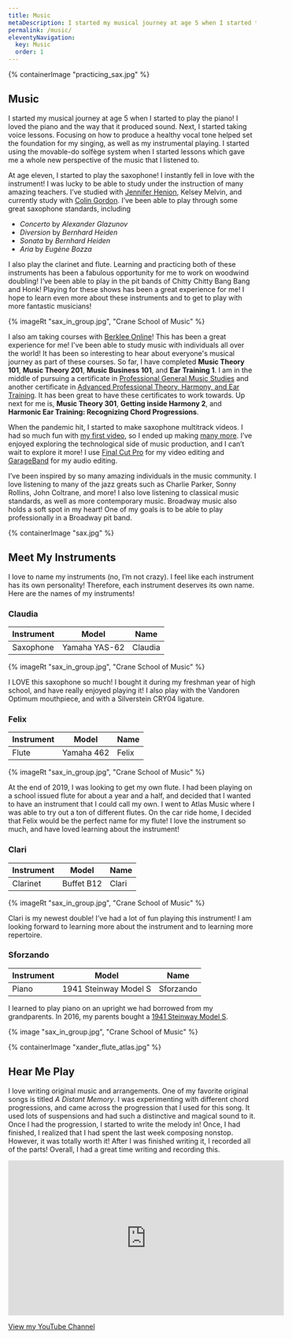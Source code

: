 ```yaml
---
title: Music
metaDescription: I started my musical journey at age 5 when I started to play the piano! I play piano, saxophone, clarinet, and flute, and sing.
permalink: /music/
eleventyNavigation:
  key: Music
  order: 1
---
```


<section class="section">
    {% containerImage "practicing_sax.jpg" %}
    <article class="content">

## Music

I started my musical journey at age 5 when I started to play the piano! I loved the piano and the way that it produced sound. Next, I started taking voice lessons. Focusing on how to produce a healthy vocal tone helped set the foundation for my singing, as well as my instrumental playing. I started using the movable-do solfège system when I started lessons which gave me a whole new perspective of the music that I listened to. 

At age eleven, I started to play the saxophone! I instantly fell in love with the instrument! I was lucky to be able to study under the instruction of many amazing teachers. I’ve studied with [Jennifer Henion](https://www.ithaca.edu/staff/jhenion), Kelsey Melvin, and currently study with [Colin Gordon](http://colingordonmusic.com/). I’ve been able to play through some great saxophone standards, including

* _Concerto_ by _Alexander Glazunov_
* _Diversion_ by _Bernhard Heiden_
* _Sonata_ by _Bernhard Heiden_
* _Aria_ by _Eugène Bozza_

I also play the clarinet and flute. Learning and practicing both of these instruments has been a fabulous opportunity for me to work on woodwind doubling! I’ve been able to play in the pit bands of Chitty Chitty Bang Bang and Honk! Playing for these shows has been a great experience for me! I hope to learn even more about these instruments and to get to play with more fantastic musicians! 

{% imageRt "sax_in_group.jpg", "Crane School of Music" %} 

I also am taking courses with [Berklee Online](https://online.berklee.edu/)! This has been a great experience for me! I've been able to study music with individuals all over the world! It has been so interesting to hear about everyone's musical journey as part of these courses. So far, I have completed **Music Theory 101**, **Music Theory 201**, **Music Business 101**, and **Ear Training 1**. I am in the middle of pursuing a certificate in [Professional General Music Studies](https://online.berklee.edu/certificates/general-music-studies-professional) and another certificate in [Advanced Professional Theory, Harmony, and Ear Training](https://online.berklee.edu/certificates/theory-harmony-ear-training-advanced-professional). It has been great to have these certificates to work towards. Up next for me is, **Music Theory 301**, **Getting inside Harmony 2**, and **Harmonic Ear Training: Recognizing Chord Progressions**.

When the pandemic hit, I started to make saxophone multitrack videos. I had so much fun with [my first video](https://www.youtube.com/watch?v=1f0eIEh81dM), so I ended up making [many more](https://www.youtube.com/channel/UCPfyuV99V6vOAUSYS7VrwZw/videos). I’ve enjoyed exploring the technological side of music production, and I can’t wait to explore it more! I use [Final Cut Pro](https://www.apple.com/final-cut-pro/) for my video editing and [GarageBand](https://www.apple.com/mac/garageband/) for my audio editing.

I’ve been inspired by so many amazing individuals in the music community. I love listening to many of the jazz greats such as Charlie Parker, Sonny Rollins, John Coltrane, and more! I also love listening to classical music standards, as well as more contemporary music. Broadway music also holds a soft spot in my heart! One of my goals is to be able to play professionally in a Broadway pit band.

  </article>
</section>
<section class="section">
    {% containerImage "sax.jpg" %}
    <article class="content">

## Meet My Instruments

I love to name my instruments (no, I’m not crazy). I feel like each instrument has its own personality! Therefore, each instrument deserves its own name. Here are the names of my instruments!

### Claudia 

<table>
  <thead>
    <th>Instrument</th>
    <th>Model</th>
    <th>Name</th>
  </thead>
  <tbody>
    <td>Saxophone</td>
    <td>Yamaha YAS-62</td>
    <td>Claudia</td>
  </tbody>
</table>

{% imageRt "sax_in_group.jpg", "Crane School of Music" %} 

I LOVE this saxophone so much! I bought it during my freshman year of high school, and have really enjoyed playing it! I also play with the Vandoren Optimum mouthpiece, and with a Silverstein CRY04 ligature.

### Felix 

<table>
  <thead>
    <th>Instrument</th>
    <th>Model</th>
    <th>Name</th>
  </thead>
  <tbody>
    <td>Flute</td>
    <td>Yamaha 462</td>
    <td>Felix</td>
  </tbody>
</table>

{% imageRt "sax_in_group.jpg", "Crane School of Music" %} 

At the end of 2019, I was looking to get my own flute. I had been playing on a school issued flute for about a year and a half, and decided that I wanted to have an instrument that I could call my own. I went to Atlas Music where I was able to try out a ton of different flutes. On the car ride home, I decided that Felix would be the perfect name for my flute! I love the instrument so much, and have loved learning about the instrument! 

### Clari

<table>
  <thead>
    <th>Instrument</th>
    <th>Model</th>
    <th>Name</th>
  </thead>
  <tbody>
    <td>Clarinet</td>
    <td>Buffet B12</td>
    <td>Clari</td>
  </tbody>
</table>

{% imageRt "sax_in_group.jpg", "Crane School of Music" %} 

Clari is my newest double! I’ve had a lot of fun playing this instrument! I am looking forward to learning more about the instrument and to learning more repertoire. 

### Sforzando

<table>
  <thead>
    <th>Instrument</th>
    <th>Model</th>
    <th>Name</th>
  </thead>
  <tbody>
    <td>Piano</td>
    <td>1941 Steinway Model S</td>
    <td>Sforzando</td>
  </tbody>
</table>

I learned to play piano on an upright we had borrowed from my grandparents. In 2016, my parents bought a [1941 Steinway Model S](https://www.steinway.com/pianos/steinway/grand/model-s). 

{% image "sax_in_group.jpg", "Crane School of Music" %} 

  </article>
</section>
<section class="section">
    {% containerImage "xander_flute_atlas.jpg" %}
    <article class="content">

## Hear Me Play

I love writing original music and arrangements. One of my favorite original songs is titled _A Distant Memory_. I was experimenting with different chord progressions, and came across the progression that I used for this song. It used lots of suspensions and had such a distinctive and magical sound to it. Once I had the progression, I started to write the melody in! Once, I had finished, I realized that I had spent the last week composing nonstop. However, it was totally worth it! After I was finished writing it, I recorded all of the parts! Overall, I had a great time writing and recording this.

<iframe width="560" height="315" src="https://www.youtube.com/embed/kX5qIVHMEAI" frameborder="0" allow="accelerometer; autoplay; clipboard-write; encrypted-media; gyroscope; picture-in-picture" allowfullscreen></iframe>

<a href="https://www.youtube.com/channel/UCPfyuV99V6vOAUSYS7VrwZw" class="button">View my YouTube Channel</a>

  </article>
</section>